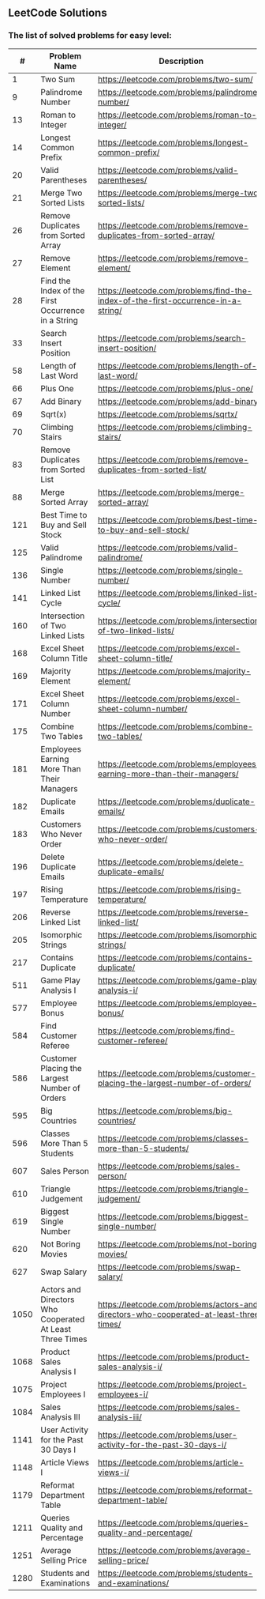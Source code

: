 ## LeetCode Solutions

### The list of solved problems for easy level:

| #    | Problem Name                                             | Description                                                                             | Solution File                                                                                                       | Tests File                                                                                                                                    |
|------|----------------------------------------------------------|-----------------------------------------------------------------------------------------|---------------------------------------------------------------------------------------------------------------------|-----------------------------------------------------------------------------------------------------------------------------------------------|
| 1    | Two Sum                                                  | https://leetcode.com/problems/two-sum/                                                  | [TwoSum.java](src/main/java/com/sinuke/TwoSum.java)                                                                 | [TwoSumTest.java](src/test/java/com/sinuke/TwoSumTest.java)                                                                                   |
| 9    | Palindrome Number                                        | https://leetcode.com/problems/palindrome-number/                                        | [PalindromeNumber.java](src/main/java/com/sinuke/PalindromeNumber.java)                                             | [PalindromeNumberTest.java](src/test/java/com/sinuke/PalindromeNumberTest.java)                                                               |
| 13   | Roman to Integer                                         | https://leetcode.com/problems/roman-to-integer/                                         | [RomanToInt.java](src/main/java/com/sinuke/RomanToInt.java)                                                         | [RomanToIntTest.java](src/test/java/com/sinuke/RomanToIntTest.java)                                                                           |
| 14   | Longest Common Prefix                                    | https://leetcode.com/problems/longest-common-prefix/                                    | [LongestCommonPrefix.java](src/main/java/com/sinuke/LongestCommonPrefix.java)                                       | [LongestCommonPrefixTest.java](src/test/java/com/sinuke/LongestCommonPrefixTest.java)                                                         |
| 20   | Valid Parentheses                                        | https://leetcode.com/problems/valid-parentheses/                                        | [ValidParentheses.java](src/main/java/com/sinuke/ValidParentheses.java)                                             | [ValidParenthesesTest.java](src/test/java/com/sinuke/ValidParenthesesTest.java)                                                               |
| 21   | Merge Two Sorted Lists                                   | https://leetcode.com/problems/merge-two-sorted-lists/                                   | [MergeTwoSortedLists.java](src/main/java/com/sinuke/MergeTwoSortedLists.java)                                       | [MergeTwoSortedListsTest.java](src/test/java/com/sinuke/MergeTwoSortedListsTest.java)                                                         |
| 26   | Remove Duplicates from Sorted Array                      | https://leetcode.com/problems/remove-duplicates-from-sorted-array/                      | [RemoveDuplicatesFromSortedArray.java](src/main/java/com/sinuke/RemoveDuplicatesFromSortedArray.java)               | [RemoveDuplicatesFromSortedArrayTest.java](src/test/java/com/sinuke/RemoveDuplicatesFromSortedArrayTest.java)                                 |
| 27   | Remove Element                                           | https://leetcode.com/problems/remove-element/                                           | [RemoveElement.java](src/main/java/com/sinuke/RemoveElement.java)                                                   | [RemoveElementTest.java](src/test/java/com/sinuke/RemoveElementTest.java)                                                                     |
| 28   | Find the Index of the First Occurrence in a String       | https://leetcode.com/problems/find-the-index-of-the-first-occurrence-in-a-string/       | [FindIndexFirstOccurrenceString.java](src/main/java/com/sinuke/FindIndexFirstOccurrenceString.java)                 | [FindIndexFirstOccurrenceStringTest.java](src/test/java/com/sinuke/FindIndexFirstOccurrenceStringTest.java)                                   |
| 33   | Search Insert Position                                   | https://leetcode.com/problems/search-insert-position/                                   | [SearchInsertPosition.java](src/main/java/com/sinuke/SearchInsertPosition.java)                                     | [SearchInsertPositionTest.java](src/test/java/com/sinuke/SearchInsertPositionTest.java)                                                       |
| 58   | Length of Last Word                                      | https://leetcode.com/problems/length-of-last-word/                                      | [LengthOfLastWord.java](src/main/java/com/sinuke/LengthOfLastWord.java)                                             | [LengthOfLastWordTest.java](src/test/java/com/sinuke/LengthOfLastWordTest.java)                                                               |
| 66   | Plus One                                                 | https://leetcode.com/problems/plus-one/                                                 | [PlusOne.java](src/main/java/com/sinuke/PlusOne.java)                                                               | [PlusOneTest.java](src/test/java/com/sinuke/PlusOneTest.java)                                                                                 |
| 67   | Add Binary                                               | https://leetcode.com/problems/add-binary/                                               | [AddBinary.java](src/main/java/com/sinuke/AddBinary.java)                                                           | [AddBinaryTest.java](src/test/java/com/sinuke/AddBinaryTest.java)                                                                             |
| 69   | Sqrt(x)                                                  | https://leetcode.com/problems/sqrtx/                                                    | [SqrtX.java](src/main/java/com/sinuke/SqrtX.java)                                                                   | [SqrtXTest.java](src/test/java/com/sinuke/SqrtXTest.java)                                                                                     |
| 70   | Climbing Stairs                                          | https://leetcode.com/problems/climbing-stairs/                                          | [ClimbingStairs.java](src/main/java/com/sinuke/ClimbingStairs.java)                                                 | [ClimbingStairsTest.java](src/test/java/com/sinuke/ClimbingStairsTest.java)                                                                   |
| 83   | Remove Duplicates from Sorted List                       | https://leetcode.com/problems/remove-duplicates-from-sorted-list/                       | [RemoveDuplicatesFromSortedList.java](src/main/java/com/sinuke/RemoveDuplicatesFromSortedList.java)                 | [RemoveDuplicatesFromSortedListTest.java](src/test/java/com/sinuke/RemoveDuplicatesFromSortedListTest.java)                                   |
| 88   | Merge Sorted Array                                       | https://leetcode.com/problems/merge-sorted-array/                                       | [MergeSortedArray.java](src/main/java/com/sinuke/MergeSortedArray.java)                                             | [MergeSortedArrayTest.java](src/test/java/com/sinuke/MergeSortedArrayTest.java)                                                               |
| 121  | Best Time to Buy and Sell Stock                          | https://leetcode.com/problems/best-time-to-buy-and-sell-stock/                          | [BestTimeBuyAndSellStock.java](src/main/java/com/sinuke/BestTimeBuyAndSellStock.java)                               | [BestTimeBuyAndSellStockTest.java](src/test/java/com/sinuke/BestTimeBuyAndSellStockTest.java)                                                 |
| 125  | Valid Palindrome                                         | https://leetcode.com/problems/valid-palindrome/                                         | [ValidPalindrome.java](src/main/java/com/sinuke/ValidPalindrome.java)                                               | [ValidPalindromeTest.java](src/test/java/com/sinuke/ValidPalindromeTest.java)                                                                 |
| 136  | Single Number                                            | https://leetcode.com/problems/single-number/                                            | [SingleNumber.java](src/main/java/com/sinuke/SingleNumber.java)                                                     | [SingleNumberTest.java](src/test/java/com/sinuke/SingleNumberTest.java)                                                                       |
| 141  | Linked List Cycle                                        | https://leetcode.com/problems/linked-list-cycle/                                        | [LinkedListCycle.java](src/main/java/com/sinuke/LinkedListCycle.java)                                               | [LinkedListCycleTest.java](src/test/java/com/sinuke/LinkedListCycleTest.java)                                                                 |
| 160  | Intersection of Two Linked Lists                         | https://leetcode.com/problems/intersection-of-two-linked-lists/                         | [IntersectionTwoLinkedLists.java](src/main/java/com/sinuke/IntersectionTwoLinkedLists.java)                         | [IntersectionTwoLinkedListsTest.java](src/test/java/com/sinuke/IntersectionTwoLinkedListsTest.java)                                           |
| 168  | Excel Sheet Column Title                                 | https://leetcode.com/problems/excel-sheet-column-title/                                 | [ExcelSheetColumnTitle.java](src/main/java/com/sinuke/ExcelSheetColumnTitle.java)                                   | [ExcelSheetColumnTitleTest.java](src/test/java/com/sinuke/ExcelSheetColumnTitleTest.java)                                                     |
| 169  | Majority Element                                         | https://leetcode.com/problems/majority-element/                                         | [MajorityElement.java](src/main/java/com/sinuke/MajorityElement.java)                                               | [MajorityElementTest.java](src/test/java/com/sinuke/MajorityElementTest.java)                                                                 |
| 171  | Excel Sheet Column Number                                | https://leetcode.com/problems/excel-sheet-column-number/                                | [ExcelSheetColumnNumber.java](src/main/java/com/sinuke/ExcelSheetColumnNumber.java)                                 | [ExcelSheetColumnNumberTest.java](src/test/java/com/sinuke/ExcelSheetColumnNumberTest.java)                                                   |
| 175  | Combine Two Tables                                       | https://leetcode.com/problems/combine-two-tables/                                       | [CombineTwoTables.sql](src/main/sql/CombineTwoTables.sql)                                                           | [CombineTwoTablesTest.java](src/test/java/com/sinuke/sql/CombineTwoTablesTest.java)                                                           |
| 181  | Employees Earning More Than Their Managers               | https://leetcode.com/problems/employees-earning-more-than-their-managers/               | [EmployeesEarningMoreThanTheirManagers.sql](src/main/sql/EmployeesEarningMoreThanTheirManagers.sql)                 | [EmployeesEarningMoreThanTheirManagersTest.java](src/test/java/com/sinuke/sql/EmployeesEarningMoreThanTheirManagersTest.java)                 | 
| 182  | Duplicate Emails                                         | https://leetcode.com/problems/duplicate-emails/                                         | [DuplicateEmails.sql](src/main/sql/DuplicateEmails.sql)                                                             | [DuplicateEmailsTest.java](src/test/java/com/sinuke/sql/DuplicateEmailsTest.java)                                                             |
| 183  | Customers Who Never Order                                | https://leetcode.com/problems/customers-who-never-order/                                | [CustomersWhoNeverOrder.sql](src/main/sql/CustomersWhoNeverOrder.sql)                                               | [CustomersWhoNeverOrderTest.java](src/test/java/com/sinuke/sql/CustomersWhoNeverOrderTest.java)                                               |
| 196  | Delete Duplicate Emails                                  | https://leetcode.com/problems/delete-duplicate-emails/                                  | [DeleteDuplicateEmails.sql](src/main/sql/DeleteDuplicateEmails.sql)                                                 | [DeleteDuplicateEmailsTest.java](src/test/java/com/sinuke/sql/DeleteDuplicateEmailsTest.java)                                                 |
| 197  | Rising Temperature                                       | https://leetcode.com/problems/rising-temperature/                                       | [RisingTemperature.sql](src/main/sql/RisingTemperature.sql)                                                         | [RisingTemperatureTest.java](src/test/java/com/sinuke/sql/RisingTemperatureTest.java)                                                         |
| 206  | Reverse Linked List                                      | https://leetcode.com/problems/reverse-linked-list/                                      | [ReverseLinkedList.java](src/main/java/com/sinuke/ReverseLinkedList.java)                                           | [ReverseLinkedListTest.java](src/test/java/com/sinuke/ReverseLinkedListTest.java)                                                             |
| 205  | Isomorphic Strings                                       | https://leetcode.com/problems/isomorphic-strings/                                       | [IsomorphicStrings.java](src/main/java/com/sinuke/IsomorphicStrings.java)                                           | [IsomorphicStringsTest.java](src/test/java/com/sinuke/IsomorphicStringsTest.java)                                                             |
| 217  | Contains Duplicate                                       | https://leetcode.com/problems/contains-duplicate/                                       | [ContainsDuplicate.java](src/main/java/com/sinuke/ContainsDuplicate.java)                                           | [ContainsDuplicateTest.java](src/test/java/com/sinuke/ContainsDuplicateTest.java)                                                             |
| 511  | Game Play Analysis I                                     | https://leetcode.com/problems/game-play-analysis-i/                                     | [GamePlayAnalysisI.sql](src/main/sql/GamePlayAnalysisI.sql)                                                         | [GamePlayAnalysisITest.java](src/test/java/com/sinuke/sql/GamePlayAnalysisITest.java)                                                         |
| 577  | Employee Bonus                                           | https://leetcode.com/problems/employee-bonus/                                           | [EmployeeBonus.sql](src/main/sql/EmployeeBonus.sql)                                                                 | [EmployeeBonusTest.java](src/test/java/com/sinuke/sql/EmployeeBonusTest.java)                                                                 |
| 584  | Find Customer Referee                                    | https://leetcode.com/problems/find-customer-referee/                                    | [FindCustomerReferee.sql](src/main/sql/FindCustomerReferee.sql)                                                     | [FindCustomerRefereeTest.java](src/test/java/com/sinuke/sql/FindCustomerRefereeTest.java)                                                     |
| 586  | Customer Placing the Largest Number of Orders            | https://leetcode.com/problems/customer-placing-the-largest-number-of-orders/            | [CustomerPlacingTheLargestNumberOfOrders.sql](src/main/sql/CustomerPlacingTheLargestNumberOfOrders.sql)             | [CustomerPlacingTheLargestNumberOfOrdersTest.java](src/test/java/com/sinuke/sql/CustomerPlacingTheLargestNumberOfOrdersTest.java)             |
| 595  | Big Countries                                            | https://leetcode.com/problems/big-countries/                                            | [BigCountries.sql](src/main/sql/BigCountries.sql)                                                                   | [BigCountriesTest.java](src/test/java/com/sinuke/sql/BigCountriesTest.java)                                                                   |
| 596  | Classes More Than 5 Students                             | https://leetcode.com/problems/classes-more-than-5-students/                             | [ClassesMoreThanFiveStudents.sql](src/main/sql/ClassesMoreThanFiveStudents.sql)                                     | [ClassesMoreThanFiveStudentsTest.java](src/test/java/com/sinuke/sql/ClassesMoreThanFiveStudentsTest.java)                                     |
| 607  | Sales Person                                             | https://leetcode.com/problems/sales-person/                                             | [SalesPerson.sql](src/main/sql/SalesPerson.sql)                                                                     | [SalesPersonTest.java](src/test/java/com/sinuke/sql/SalesPersonTest.java)                                                                     |
| 610  | Triangle Judgement                                       | https://leetcode.com/problems/triangle-judgement/                                       | [TriangleJudgement.sql](src/main/sql/TriangleJudgement.sql)                                                         | [TriangleJudgementTest.java](src/test/java/com/sinuke/sql/TriangleJudgementTest.java)                                                         |
| 619  | Biggest Single Number                                    | https://leetcode.com/problems/biggest-single-number/                                    | [BiggestSingleNumber.sql](src/main/sql/BiggestSingleNumber.sql)                                                     | [BiggestSingleNumberTest.java](src/test/java/com/sinuke/sql/BiggestSingleNumberTest.java)                                                     |
| 620  | Not Boring Movies                                        | https://leetcode.com/problems/not-boring-movies/                                        | [NotBoringMovies.sql](src/main/sql/NotBoringMovies.sql)                                                             | [NotBoringMoviesTest.java](src/test/java/com/sinuke/sql/NotBoringMoviesTest.java)                                                             |
| 627  | Swap Salary                                              | https://leetcode.com/problems/swap-salary/                                              | [SwapSalary.sql](src/main/sql/SwapSalary.sql)                                                                       | [SwapSalaryTest.java](src/test/java/com/sinuke/sql/SwapSalaryTest.java)                                                                       |
| 1050 | Actors and Directors Who Cooperated At Least Three Times | https://leetcode.com/problems/actors-and-directors-who-cooperated-at-least-three-times/ | [ActorsDirectorsWhoCooperatedAtLeastThreeTimes.sql](src/main/sql/ActorsDirectorsWhoCooperatedAtLeastThreeTimes.sql) | [ActorsDirectorsWhoCooperatedAtLeastThreeTimesTest.java](src/test/java/com/sinuke/sql/ActorsDirectorsWhoCooperatedAtLeastThreeTimesTest.java) |
| 1068 | Product Sales Analysis I                                 | https://leetcode.com/problems/product-sales-analysis-i/                                 | [ProductSalesAnalysisI.sql](src/main/sql/ProductSalesAnalysisI.sql)                                                 | [ProductSalesAnalysisITest.java](src/test/java/com/sinuke/sql/ProductSalesAnalysisITest.java)                                                 |
| 1075 | Project Employees I                                      | https://leetcode.com/problems/project-employees-i/                                      | [ProjectEmployeesI.sql](src/main/sql/ProjectEmployeesI.sql)                                                         | [ProjectEmployeesITest.java](src/test/java/com/sinuke/sql/ProjectEmployeesITest.java)                                                         |
| 1084 | Sales Analysis III                                       | https://leetcode.com/problems/sales-analysis-iii/                                       | [SalesAnalysisIII.sql](src/main/sql/SalesAnalysisIII.sql)                                                           | [SalesAnalysisIIITest.java](src/test/java/com/sinuke/sql/SalesAnalysisIIITest.java)                                                           |
| 1141 | User Activity for the Past 30 Days I                     | https://leetcode.com/problems/user-activity-for-the-past-30-days-i/                     | [UserActivityPast30DaysI.sql](src/main/sql/UserActivityPast30DaysI.sql)                                             | [UserActivityPast30DaysITest.java](src/test/java/com/sinuke/sql/UserActivityPast30DaysITest.java)                                             |
| 1148 | Article Views I                                          | https://leetcode.com/problems/article-views-i/                                          | [ArticleViewsI.sql](src/main/sql/ArticleViewsI.sql)                                                                 | [ArticleViewsITest.java](src/test/java/com/sinuke/sql/ArticleViewsITest.java)                                                                 |
| 1179 | Reformat Department Table                                | https://leetcode.com/problems/reformat-department-table/                                | [ReformatDepartmentTable.sql](src/main/sql/ReformatDepartmentTable.sql)                                             | [ReformatDepartmentTableTest.java](src/test/java/com/sinuke/sql/ReformatDepartmentTableTest.java)                                             |
| 1211 | Queries Quality and Percentage                           | https://leetcode.com/problems/queries-quality-and-percentage/                           | [QueriesQualityPercentage.sql](src/main/sql/QueriesQualityPercentage.sql)                                           | [QueriesQualityPercentageTest.java](src/test/java/com/sinuke/sql/QueriesQualityPercentageTest.java)                                           |
| 1251 | Average Selling Price                                    | https://leetcode.com/problems/average-selling-price/                                    | [AverageSellingPrice.sql](src/main/sql/AverageSellingPrice.sql)                                                     | [AverageSellingPriceTest.java](src/test/java/com/sinuke/sql/AverageSellingPriceTest.java)                                                     |
| 1280 | Students and Examinations                                | https://leetcode.com/problems/students-and-examinations/                                | [StudentsExaminations.sql](src/main/sql/StudentsExaminations.sql)                                                   | [StudentsExaminationsTest.java](src/test/java/com/sinuke/sql/StudentsExaminationsTest.java)                                                   |